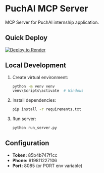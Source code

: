 # PuchAI MCP Server

MCP Server for PuchAI internship application.

## Quick Deploy

[![Deploy to Render](https://render.com/images/deploy-to-render-button.svg)](https://render.com/deploy)

## Local Development

1. Create virtual environment:
   ```bash
   python -m venv venv
   venv\Scripts\activate  # Windows
   ```

2. Install dependencies:
   ```bash
   pip install -r requirements.txt
   ```

3. Run server:
   ```bash
   python run_server.py
   ```

## Configuration

- **Token:** 85b4b747f1cc
- **Phone:** 919811227106
- **Port:** 8085 (or PORT env variable)
